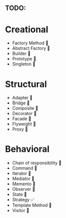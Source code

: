 ## TODO:
# Creational
- Factory Method 🚫
- Abstract Factory 🚫
- Builder 🚫
- Prototype 🚫
- Singleton 🚫

# Structural
- Adapter 🚫
- Bridge 🚫
- Composite 🚫
- Decorator 🚫
- Facade 🚫
- Flyweight 🚫
- Proxy 🚫

# Behavioral 
- Chain of responsibility 🚫
- Command 🚫
- Iterator 🚫
- Mediator 🚫
- Memento 🚫
- Observer 🚫
- State 🚫
- Strategy ✅
- Template Method 🚫
- Visitor 🚫
